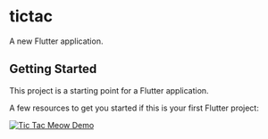 # tictac

A new Flutter application.

## Getting Started

This project is a starting point for a Flutter application.

A few resources to get you started if this is your first Flutter project:

[![Tic Tac Meow Demo](https://drive.google.com/file/d/1cr840lDxcBink5s_8nPuv6yeVYIAPRpp/view?usp=sharing)](https://youtu.be/b-EZjP_29po "Tic Tac Meow Demo- Click to Watch!")
